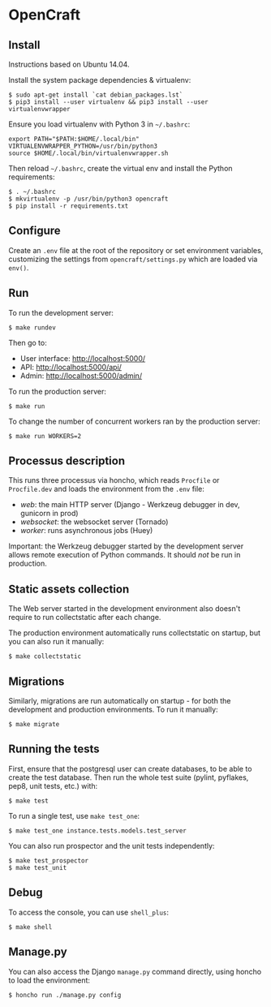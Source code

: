 OpenCraft
=========

Install
-------

Instructions based on Ubuntu 14.04.

Install the system package dependencies & virtualenv:

```
$ sudo apt-get install `cat debian_packages.lst`
$ pip3 install --user virtualenv && pip3 install --user virtualenvwrapper
```

Ensure you load virtualenv with Python 3 in `~/.bashrc`:

```
export PATH="$PATH:$HOME/.local/bin" VIRTUALENVWRAPPER_PYTHON=/usr/bin/python3
source $HOME/.local/bin/virtualenvwrapper.sh
```

Then reload `~/.bashrc`, create the virtual env and install the Python requirements:

```
$ . ~/.bashrc
$ mkvirtualenv -p /usr/bin/python3 opencraft
$ pip install -r requirements.txt
```


Configure
---------

Create an `.env` file at the root of the repository or set environment variables, customizing the
settings from `opencraft/settings.py` which are loaded via `env()`.


Run
---

To run the development server:

```
$ make rundev
```

Then go to:

* User interface: [http://localhost:5000/](http://localhost:2000/)
* API: [http://localhost:5000/api/](http://localhost:2000/api/)
* Admin: [http://localhost:5000/admin/](http://localhost:2000/admin/)

To run the production server:

```
$ make run
```

To change the number of concurrent workers ran by the production server:

```
$ make run WORKERS=2
```


Processus description
---------------------

This runs three processus via honcho, which reads `Procfile` or `Procfile.dev` and loads the
environment from the `.env` file:

* *web*: the main HTTP server (Django - Werkzeug debugger in dev, gunicorn in prod)
* *websocket*: the websocket server (Tornado)
* *worker*: runs asynchronous jobs (Huey)

Important: the Werkzeug debugger started by the development server allows remote execution
of Python commands. It should *not* be run in production.


Static assets collection
------------------------

The Web server started in the development environment also doesn't require to run collectstatic
after each change.

The production environment automatically runs collectstatic on startup, but you can also run it
manually:

```
$ make collectstatic
```


Migrations
----------

Similarly, migrations are run automatically on startup - for both the development and production
environments. To run it manually:

```
$ make migrate
```


Running the tests
-----------------

First, ensure that the postgresql user can create databases, to be able to create the test database. 
Then run the whole test suite (pylint, pyflakes, pep8, unit tests, etc.) with:

```
$ make test
```

To run a single test, use `make test_one`:

```
$ make test_one instance.tests.models.test_server
```

You can also run prospector and the unit tests independently:

```
$ make test_prospector
$ make test_unit
```


Debug
-----

To access the console, you can use `shell_plus`:

```
$ make shell
```


Manage.py
---------

You can also access the Django `manage.py` command directly, using honcho to load the environment:

```
$ honcho run ./manage.py config
```
